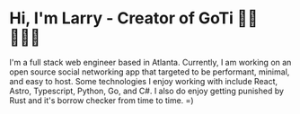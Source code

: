 # Hi, I'm Larry - Creator of GoTi 👋🏾 👩🏾‍💻

I'm a full stack web engineer based in Atlanta.  Currently, I am working on an open source social networking app that targeted to be performant, minimal, and easy to host.  Some technologies I enjoy working with include React, Astro, Typescript, Python, Go, and C#.  I also do enjoy getting punished by Rust and it's borrow checker from time to time.  =)

